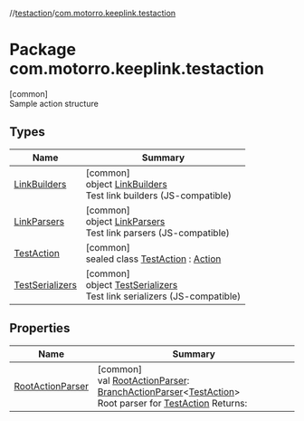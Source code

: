 //[testaction](../../index.md)/[com.motorro.keeplink.testaction](index.md)

# Package com.motorro.keeplink.testaction

[common]\
Sample action structure

## Types

| Name | Summary |
|---|---|
| [LinkBuilders](-link-builders/index.md) | [common]<br>object [LinkBuilders](-link-builders/index.md)<br>Test link builders (JS-compatible) |
| [LinkParsers](-link-parsers/index.md) | [common]<br>object [LinkParsers](-link-parsers/index.md)<br>Test link parsers (JS-compatible) |
| [TestAction](-test-action/index.md) | [common]<br>sealed class [TestAction](-test-action/index.md) : [Action](../../../deeplink/deeplink/com.motorro.keeplink.deeplink/-action/index.md) |
| [TestSerializers](-test-serializers/index.md) | [common]<br>object [TestSerializers](-test-serializers/index.md)<br>Test link serializers (JS-compatible) |

## Properties

| Name | Summary |
|---|---|
| [RootActionParser](-root-action-parser.md) | [common]<br>val [RootActionParser](-root-action-parser.md): [BranchActionParser](../../../deeplink/deeplink/com.motorro.keeplink.deeplink/-branch-action-parser/index.md)&lt;[TestAction](-test-action/index.md)&gt;<br>Root parser for [TestAction](-test-action/index.md) Returns: |
